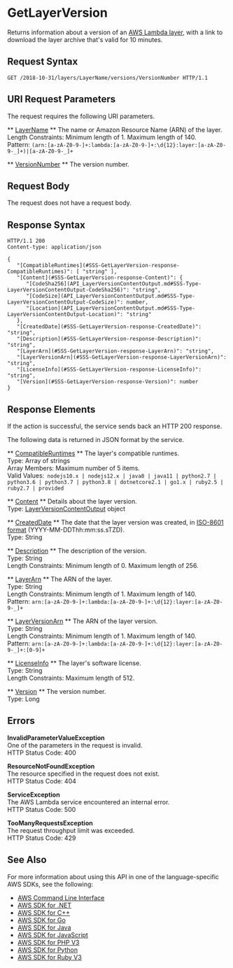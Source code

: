 # GetLayerVersion<a name="API_GetLayerVersion"></a>

Returns information about a version of an [AWS Lambda layer](https://docs.aws.amazon.com/lambda/latest/dg/configuration-layers.html), with a link to download the layer archive that's valid for 10 minutes\.

## Request Syntax<a name="API_GetLayerVersion_RequestSyntax"></a>

```
GET /2018-10-31/layers/LayerName/versions/VersionNumber HTTP/1.1
```

## URI Request Parameters<a name="API_GetLayerVersion_RequestParameters"></a>

The request requires the following URI parameters\.

 ** [LayerName](#API_GetLayerVersion_RequestSyntax) **   <a name="SSS-GetLayerVersion-request-LayerName"></a>
The name or Amazon Resource Name \(ARN\) of the layer\.  
Length Constraints: Minimum length of 1\. Maximum length of 140\.  
Pattern: `(arn:[a-zA-Z0-9-]+:lambda:[a-zA-Z0-9-]+:\d{12}:layer:[a-zA-Z0-9-_]+)|[a-zA-Z0-9-_]+` 

 ** [VersionNumber](#API_GetLayerVersion_RequestSyntax) **   <a name="SSS-GetLayerVersion-request-VersionNumber"></a>
The version number\.

## Request Body<a name="API_GetLayerVersion_RequestBody"></a>

The request does not have a request body\.

## Response Syntax<a name="API_GetLayerVersion_ResponseSyntax"></a>

```
HTTP/1.1 200
Content-type: application/json

{
   "[CompatibleRuntimes](#SSS-GetLayerVersion-response-CompatibleRuntimes)": [ "string" ],
   "[Content](#SSS-GetLayerVersion-response-Content)": { 
      "[CodeSha256](API_LayerVersionContentOutput.md#SSS-Type-LayerVersionContentOutput-CodeSha256)": "string",
      "[CodeSize](API_LayerVersionContentOutput.md#SSS-Type-LayerVersionContentOutput-CodeSize)": number,
      "[Location](API_LayerVersionContentOutput.md#SSS-Type-LayerVersionContentOutput-Location)": "string"
   },
   "[CreatedDate](#SSS-GetLayerVersion-response-CreatedDate)": "string",
   "[Description](#SSS-GetLayerVersion-response-Description)": "string",
   "[LayerArn](#SSS-GetLayerVersion-response-LayerArn)": "string",
   "[LayerVersionArn](#SSS-GetLayerVersion-response-LayerVersionArn)": "string",
   "[LicenseInfo](#SSS-GetLayerVersion-response-LicenseInfo)": "string",
   "[Version](#SSS-GetLayerVersion-response-Version)": number
}
```

## Response Elements<a name="API_GetLayerVersion_ResponseElements"></a>

If the action is successful, the service sends back an HTTP 200 response\.

The following data is returned in JSON format by the service\.

 ** [CompatibleRuntimes](#API_GetLayerVersion_ResponseSyntax) **   <a name="SSS-GetLayerVersion-response-CompatibleRuntimes"></a>
The layer's compatible runtimes\.  
Type: Array of strings  
Array Members: Maximum number of 5 items\.  
Valid Values:` nodejs10.x | nodejs12.x | java8 | java11 | python2.7 | python3.6 | python3.7 | python3.8 | dotnetcore2.1 | go1.x | ruby2.5 | ruby2.7 | provided` 

 ** [Content](#API_GetLayerVersion_ResponseSyntax) **   <a name="SSS-GetLayerVersion-response-Content"></a>
Details about the layer version\.  
Type: [LayerVersionContentOutput](API_LayerVersionContentOutput.md) object

 ** [CreatedDate](#API_GetLayerVersion_ResponseSyntax) **   <a name="SSS-GetLayerVersion-response-CreatedDate"></a>
The date that the layer version was created, in [ISO\-8601 format](https://www.w3.org/TR/NOTE-datetime) \(YYYY\-MM\-DDThh:mm:ss\.sTZD\)\.  
Type: String

 ** [Description](#API_GetLayerVersion_ResponseSyntax) **   <a name="SSS-GetLayerVersion-response-Description"></a>
The description of the version\.  
Type: String  
Length Constraints: Minimum length of 0\. Maximum length of 256\.

 ** [LayerArn](#API_GetLayerVersion_ResponseSyntax) **   <a name="SSS-GetLayerVersion-response-LayerArn"></a>
The ARN of the layer\.  
Type: String  
Length Constraints: Minimum length of 1\. Maximum length of 140\.  
Pattern: `arn:[a-zA-Z0-9-]+:lambda:[a-zA-Z0-9-]+:\d{12}:layer:[a-zA-Z0-9-_]+` 

 ** [LayerVersionArn](#API_GetLayerVersion_ResponseSyntax) **   <a name="SSS-GetLayerVersion-response-LayerVersionArn"></a>
The ARN of the layer version\.  
Type: String  
Length Constraints: Minimum length of 1\. Maximum length of 140\.  
Pattern: `arn:[a-zA-Z0-9-]+:lambda:[a-zA-Z0-9-]+:\d{12}:layer:[a-zA-Z0-9-_]+:[0-9]+` 

 ** [LicenseInfo](#API_GetLayerVersion_ResponseSyntax) **   <a name="SSS-GetLayerVersion-response-LicenseInfo"></a>
The layer's software license\.  
Type: String  
Length Constraints: Maximum length of 512\.

 ** [Version](#API_GetLayerVersion_ResponseSyntax) **   <a name="SSS-GetLayerVersion-response-Version"></a>
The version number\.  
Type: Long

## Errors<a name="API_GetLayerVersion_Errors"></a>

 **InvalidParameterValueException**   
One of the parameters in the request is invalid\.  
HTTP Status Code: 400

 **ResourceNotFoundException**   
The resource specified in the request does not exist\.  
HTTP Status Code: 404

 **ServiceException**   
The AWS Lambda service encountered an internal error\.  
HTTP Status Code: 500

 **TooManyRequestsException**   
The request throughput limit was exceeded\.  
HTTP Status Code: 429

## See Also<a name="API_GetLayerVersion_SeeAlso"></a>

For more information about using this API in one of the language\-specific AWS SDKs, see the following:
+  [AWS Command Line Interface](https://docs.aws.amazon.com/goto/aws-cli/lambda-2015-03-31/GetLayerVersion) 
+  [AWS SDK for \.NET](https://docs.aws.amazon.com/goto/DotNetSDKV3/lambda-2015-03-31/GetLayerVersion) 
+  [AWS SDK for C\+\+](https://docs.aws.amazon.com/goto/SdkForCpp/lambda-2015-03-31/GetLayerVersion) 
+  [AWS SDK for Go](https://docs.aws.amazon.com/goto/SdkForGoV1/lambda-2015-03-31/GetLayerVersion) 
+  [AWS SDK for Java](https://docs.aws.amazon.com/goto/SdkForJava/lambda-2015-03-31/GetLayerVersion) 
+  [AWS SDK for JavaScript](https://docs.aws.amazon.com/goto/AWSJavaScriptSDK/lambda-2015-03-31/GetLayerVersion) 
+  [AWS SDK for PHP V3](https://docs.aws.amazon.com/goto/SdkForPHPV3/lambda-2015-03-31/GetLayerVersion) 
+  [AWS SDK for Python](https://docs.aws.amazon.com/goto/boto3/lambda-2015-03-31/GetLayerVersion) 
+  [AWS SDK for Ruby V3](https://docs.aws.amazon.com/goto/SdkForRubyV3/lambda-2015-03-31/GetLayerVersion) 